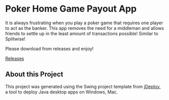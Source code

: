 # Poker Home Game Payout App

It is always frustrating when you play a poker game that requires one player to act as the banker. This app removes the need for a middleman and allows friends to settle up in the least amount of transactions possible! Similar to Splitwise!

Please download from releases and enjoy!

[Releases](https://github.com/aidanalr/homegamepayoutapp/releases)

## About this Project

This project was generated using the Swing project template from [jDeploy](https://www.jdeploy.com), a tool to deploy Java desktop apps on Windows, Mac.